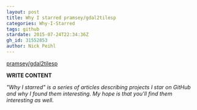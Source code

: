 ```yaml
---
layout: post
title: Why I starred pramsey/gdal2tilesp
categories: Why-I-Starred
tags: github
stardate: 2015-07-24T22:34:36Z
gh_id: 31552853
author: Nick Peihl
---
```


[pramsey/gdal2tilesp](star.repo.html_url)

**WRITE CONTENT**

*"Why I starred" is a series of articles describing projects I star on GitHub and why I found them interesting. My hope is that you'll find them interesting as well.*

